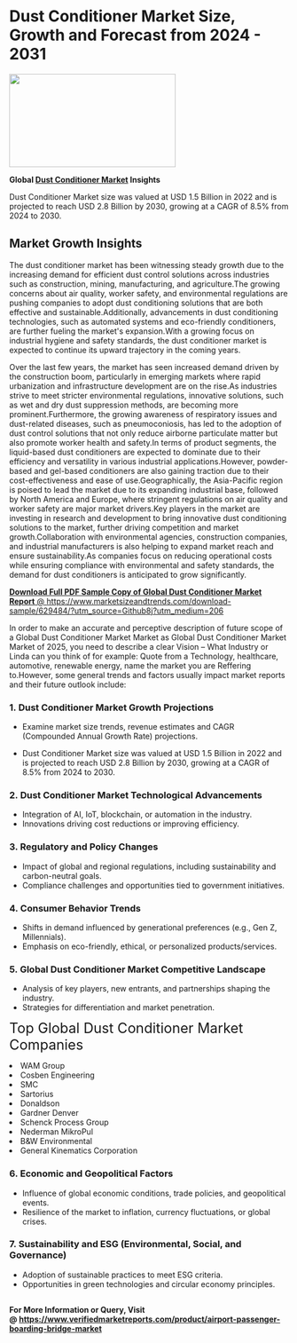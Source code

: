 <H1>Dust Conditioner Market Size, Growth and Forecast from 2024 - 2031</H1><img class="aligncenter size-medium wp-image-584254" src="https://thirdeyenews.in/wp-content/uploads/2024/09/Global-Market-Research-300x168.jpeg" alt="" width="300" height="168" /><p><strong>Global&nbsp;<a href="https://www.marketsizeandtrends.com/download-sample/629484/?utm_source=Github8j?utm_medium=206">Dust Conditioner Market</a> Insights</strong></p><p>Dust Conditioner Market size was valued at USD 1.5 Billion in 2022 and is projected to reach USD 2.8 Billion by 2030, growing at a CAGR of 8.5% from 2024 to 2030.</p><p><h2>Market Growth Insights</h2> <p>The dust conditioner market has been witnessing steady growth due to the increasing demand for efficient dust control solutions across industries such as construction, mining, manufacturing, and agriculture.The growing concerns about air quality, worker safety, and environmental regulations are pushing companies to adopt dust conditioning solutions that are both effective and sustainable.Additionally, advancements in dust conditioning technologies, such as automated systems and eco-friendly conditioners, are further fueling the market's expansion.With a growing focus on industrial hygiene and safety standards, the dust conditioner market is expected to continue its upward trajectory in the coming years.</p> <p><a href="#"></a></p> <p>Over the last few years, the market has seen increased demand driven by the construction boom, particularly in emerging markets where rapid urbanization and infrastructure development are on the rise.As industries strive to meet stricter environmental regulations, innovative solutions, such as wet and dry dust suppression methods, are becoming more prominent.Furthermore, the growing awareness of respiratory issues and dust-related diseases, such as pneumoconiosis, has led to the adoption of dust control solutions that not only reduce airborne particulate matter but also promote worker health and safety.In terms of product segments, the liquid-based dust conditioners are expected to dominate due to their efficiency and versatility in various industrial applications.However, powder-based and gel-based conditioners are also gaining traction due to their cost-effectiveness and ease of use.Geographically, the Asia-Pacific region is poised to lead the market due to its expanding industrial base, followed by North America and Europe, where stringent regulations on air quality and worker safety are major market drivers.Key players in the market are investing in research and development to bring innovative dust conditioning solutions to the market, further driving competition and market growth.Collaboration with environmental agencies, construction companies, and industrial manufacturers is also helping to expand market reach and ensure sustainability.As companies focus on reducing operational costs while ensuring compliance with environmental and safety standards, the demand for dust conditioners is anticipated to grow significantly.</p> <p><a href="#"></p><p><span class=""><strong>Download Full PDF Sample Copy of Global Dust Conditioner Market Report</strong> @ <a href="https://www.marketsizeandtrends.com/download-sample/629484/?utm_source=Github8j?utm_medium=206" target="_blank">https://www.marketsizeandtrends.com/download-sample/629484/?utm_source=Github8j?utm_medium=206</a></span></p><p>In order to make an accurate and perceptive description of future scope of a Global&nbsp;Dust Conditioner Market Market as Global&nbsp;Dust Conditioner Market Market of 2025, you need to describe a clear Vision &ndash; What Industry or Linda can you think of for example: Quote from a Technology, healthcare, automotive, renewable energy, name the market you are Reffering to.However, some general trends and factors usually impact market reports and their future outlook include:</p><h3>1.&nbsp;<strong>Dust Conditioner Market Growth Projections</strong></h3><ul><li>Examine market size trends, revenue estimates and CAGR (Compounded Annual Growth Rate) projections.</li><li><p>Dust Conditioner Market size was valued at USD 1.5 Billion in 2022 and is projected to reach USD 2.8 Billion by 2030, growing at a CAGR of 8.5% from 2024 to 2030.</p></li></ul><h3>2.&nbsp;<strong>Dust Conditioner Market Technological Advancements</strong></h3><ul><li>Integration of AI, IoT, blockchain, or automation in the industry.</li><li>Innovations driving cost reductions or improving efficiency.</li></ul><h3>3.&nbsp;<strong>Regulatory and Policy Changes</strong></h3><ul><li>Impact of global and regional regulations, including sustainability and carbon-neutral goals.</li><li>Compliance challenges and opportunities tied to government initiatives.</li></ul><h3>4.&nbsp;<strong>Consumer Behavior Trends</strong></h3><ul><li>Shifts in demand influenced by generational preferences (e.g., Gen Z, Millennials).</li><li>Emphasis on eco-friendly, ethical, or personalized products/services.</li></ul><h3>5.&nbsp;<strong>Global Dust Conditioner Market Competitive Landscape</strong></h3><ul><li>Analysis of key players, new entrants, and partnerships shaping the industry.</li><li>Strategies for differentiation and market penetration.</li></ul><p data-pm-slice="1 1 []"><span style="color: inherit; font-family: inherit; font-size: 25px;">Top Global Dust Conditioner Market Companies</span></p><div class="" data-test-id=""><p><li>WAM Group</li><li> Cosben Engineering</li><li> SMC</li><li> Sartorius</li><li> Donaldson</li><li> Gardner Denver</li><li> Schenck Process Group</li><li> Nederman MikroPul</li><li> B&W Environmental</li><li> General Kinematics Corporation</li></p></div><h3>6.&nbsp;<strong>Economic and Geopolitical Factors</strong></h3><ul><li>Influence of global economic conditions, trade policies, and geopolitical events.</li><li>Resilience of the market to inflation, currency fluctuations, or global crises.</li></ul><h3>7.&nbsp;<strong>Sustainability and ESG (Environmental, Social, and Governance)</strong></h3><ul><li>Adoption of sustainable practices to meet ESG criteria.</li><li>Opportunities in green technologies and circular economy principles.</li></ul><h2><strong style="font-size: 14px;">For More Information or Query, Visit @&nbsp;</strong><a style="background-color: #ffffff; font-size: 14px;" href="https://www.marketsizeandtrends.com/report/dust-conditioner-market/" target="_blank">https://www.verifiedmarketreports.com/product/airport-passenger-boarding-bridge-market</a></h2>